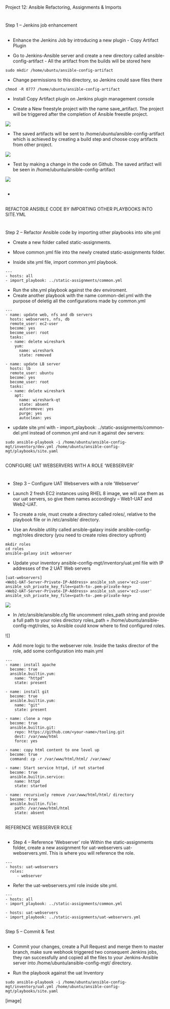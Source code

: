 #
 Project 12: Ansible Refactoring, Assignments & Imports
 #

##
Step 1 – Jenkins job enhancement
##
-  Enhance the Jenkins Job by introducing a new plugin - Copy Artifact Plugin

- Go to Jenkins-Ansible server and create a new directory called ansible-config-artifact -  All the artifact from the builds will be stored here
```
sudo mkdir /home/ubuntu/ansible-config-artifact
```
- Change permissions to this directory, so Jenkins could save files there
```
chmod -R 0777 /home/ubuntu/ansible-config-artifact
```
- Install Copy Artifact plugin on Jenkins plugin management console

- Create a New freestyle project with the name save_artifact. The project will be triggered after the completion of Ansible freestle project.

![](https://github.com/akinolafusi/DAREY-PBL-PROJECTS/blob/b53aeb5b543b23822db20f75b658307b6af2a408/PROJECT%2012/saveart1.PNG)

- The saved artifacts will be sent to /home/ubuntu/ansible-config-artifact which is achieved by creating a build step and choose copy artifacts from other project.

![](https://github.com/akinolafusi/DAREY-PBL-PROJECTS/blob/b53aeb5b543b23822db20f75b658307b6af2a408/PROJECT%2012/saveart2.PNG)

- Test by making a change in the code on Github. The saved artifact will be seen in 
/home/ubuntu/ansible-config-artifact

![](https://github.com/akinolafusi/DAREY-PBL-PROJECTS/blob/b53aeb5b543b23822db20f75b658307b6af2a408/PROJECT%2012/savedartinubuntu.PNG)

- ##
REFACTOR ANSIBLE CODE BY IMPORTING OTHER PLAYBOOKS INTO SITE.YML
#

Step 2 – Refactor Ansible code by importing other playbooks into site.yml

- Create a new folder called static-assignments.
- Move common.yml file into the newly created static-assignments folder.

- Inside site.yml file, import common.yml playbook.
```
---
- hosts: all
- import_playbook: ../static-assignments/common.yml
```
- Run the site.yml playbook against the dev enviroment.
- Create another playbook with the name common-del.yml with the purpose of deletig all the configurations made by common.yml
```
---
- name: update web, nfs and db servers
  hosts: webservers, nfs, db
  remote_user: ec2-user
  become: yes
  become_user: root
  tasks:
  - name: delete wireshark
    yum:
      name: wireshark
      state: removed

- name: update LB server
  hosts: lb
  remote_user: ubuntu
  become: yes
  become_user: root
  tasks:
  - name: delete wireshark
    apt:
      name: wireshark-qt
      state: absent
      autoremove: yes
      purge: yes
      autoclean: yes
```
- update site.yml with - import_playbook: ../static-assignments/common-del.yml instead of common.yml and run it against dev servers:

```
sudo ansible-playbook -i /home/ubuntu/ansible-config-mgt/inventory/dev.yml /home/ubuntu/ansible-config-mgt/playbooks/site.yaml
```
##
CONFIGURE UAT WEBSERVERS WITH A ROLE ‘WEBSERVER’
#

- Step 3 – Configure UAT Webservers with a role ‘Webserver’

- Launch 2 fresh EC2 instances using RHEL 8 image, we will use them as our uat servers, so give them names accordingly – Web1-UAT and Web2-UAT.

- To create a role, must create a directory called roles/, relative to the playbook file or in /etc/ansible/ directory.

- Use an Ansible utility called ansible-galaxy inside ansible-config-mgt/roles directory (you need to create roles directory upfront)
```
mkdir roles
cd roles
ansible-galaxy init webserver
```
- Update your inventory ansible-config-mgt/inventory/uat.yml file with IP addresses of the 2 UAT Web servers
```
[uat-webservers]
<Web1-UAT-Server-Private-IP-Address> ansible_ssh_user='ec2-user' ansible_ssh_private_key_file=<path-to-.pem-private-key>
<Web2-UAT-Server-Private-IP-Address> ansible_ssh_user='ec2-user' ansible_ssh_private_key_file=<path-to-.pem-private-key>
```
![](https://github.com/akinolafusi/DAREY-PBL-PROJECTS/blob/b53aeb5b543b23822db20f75b658307b6af2a408/PROJECT%2012/uat%20servers.PNG)

- In /etc/ansible/ansible.cfg file uncomment roles_path string and provide a full path to your roles directory roles_path    = /home/ubuntu/ansible-config-mgt/roles, so Ansible could know where to find configured roles.

![]

- Add more logic to the webserver role. Inside the tasks director of the role, add some configuration into main.yml
```
---
- name: install apache
  become: true
  ansible.builtin.yum:
    name: "httpd"
    state: present

- name: install git
  become: true
  ansible.builtin.yum:
    name: "git"
    state: present

- name: clone a repo
  become: true
  ansible.builtin.git:
    repo: https://github.com/<your-name>/tooling.git
    dest: /var/www/html
    force: yes

- name: copy html content to one level up
  become: true
  command: cp -r /var/www/html/html/ /var/www/

- name: Start service httpd, if not started
  become: true
  ansible.builtin.service:
    name: httpd
    state: started

- name: recursively remove /var/www/html/html/ directory
  become: true
  ansible.builtin.file:
    path: /var/www/html/html
    state: absent
```

##
REFERENCE WEBSERVER ROLE
##

- Step 4 – Reference ‘Webserver’ role
Within the static-assignments folder, create a new assignment for uat-webservers uat-webservers.yml. This is where you will reference the role.
```
---
- hosts: uat-webservers
  roles:
     - webserver
```
- Refer the uat-webservers.yml role inside site.yml.

```
---
- hosts: all
- import_playbook: ../static-assignments/common.yml

- hosts: uat-webservers
- import_playbook: ../static-assignments/uat-webservers.yml
```
##
Step 5 – Commit & Test
##
- Commit your changes, create a Pull Request and merge them to master branch, make sure webhook triggered two consequent Jenkins jobs, they ran successfully and copied all the files to your Jenkins-Ansible server into /home/ubuntu/ansible-config-mgt/ directory.

- Run the playbook against the uat Inventory
```
sudo ansible-playbook -i /home/ubuntu/ansible-config-mgt/inventory/uat.yml /home/ubuntu/ansible-config-mgt/playbooks/site.yaml
```
[image]
